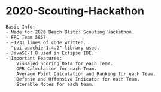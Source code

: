 # 2020-Scouting-Hackathon
    Basic Info:
	- Made for 2020 Beach Blitz: Scouting Hackathon.
	- FRC Team 5857
	- ~1231 lines of code written.
	- "poi apachie-1.4.2" library used.
	- JavaSE-1.8 used in Eclipse IDE.
	- Important Features: 
		Visualed Scoring Data for each Team.
		OPR Calculation for each Team. 
		Average Point Calculation and Ranking for each Team.
		Defense and Offensive Indicator for each Team.
		Storable Notes for each team.

